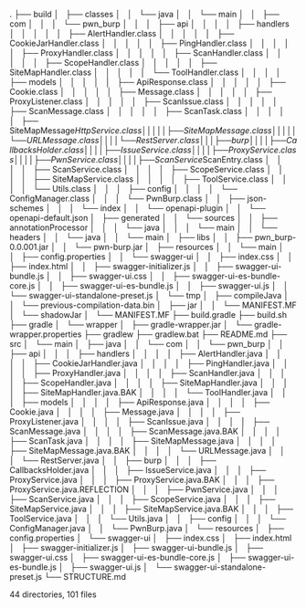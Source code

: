 .
├── build
│   ├── classes
│   │   └── java
│   │       └── main
│   │           ├── com
│   │           │   └── pwn_burp
│   │           │       ├── api
│   │           │       │   ├── handlers
│   │           │       │   │   ├── AlertHandler.class
│   │           │       │   │   ├── CookieJarHandler.class
│   │           │       │   │   ├── PingHandler.class
│   │           │       │   │   ├── ProxyHandler.class
│   │           │       │   │   ├── ScanHandler.class
│   │           │       │   │   ├── ScopeHandler.class
│   │           │       │   │   ├── SiteMapHandler.class
│   │           │       │   │   └── ToolHandler.class
│   │           │       │   ├── models
│   │           │       │   │   ├── ApiResponse.class
│   │           │       │   │   ├── Cookie.class
│   │           │       │   │   ├── Message.class
│   │           │       │   │   ├── ProxyListener.class
│   │           │       │   │   ├── ScanIssue.class
│   │           │       │   │   ├── ScanMessage.class
│   │           │       │   │   ├── ScanTask.class
│   │           │       │   │   ├── SiteMapMessage$HttpService.class
│   │           │       │   │   ├── SiteMapMessage.class
│   │           │       │   │   └── URLMessage.class
│   │           │       │   └── RestServer.class
│   │           │       ├── burp
│   │           │       │   ├── CallbacksHolder.class
│   │           │       │   ├── IssueService.class
│   │           │       │   ├── ProxyService.class
│   │           │       │   ├── PwnService.class
│   │           │       │   ├── ScanService$ScanEntry.class
│   │           │       │   ├── ScanService.class
│   │           │       │   ├── ScopeService.class
│   │           │       │   ├── SiteMapService.class
│   │           │       │   ├── ToolService.class
│   │           │       │   └── Utils.class
│   │           │       ├── config
│   │           │       │   └── ConfigManager.class
│   │           │       └── PwnBurp.class
│   │           ├── json-schemes
│   │           │   └── index
│   │           └── openapi-plugin
│   │               └── openapi-default.json
│   ├── generated
│   │   └── sources
│   │       ├── annotationProcessor
│   │       │   └── java
│   │       │       └── main
│   │       └── headers
│   │           └── java
│   │               └── main
│   ├── libs
│   │   ├── pwn_burp-0.0.001.jar
│   │   └── pwn-burp.jar
│   ├── resources
│   │   └── main
│   │       ├── config.properties
│   │       └── swagger-ui
│   │           ├── index.css
│   │           ├── index.html
│   │           ├── swagger-initializer.js
│   │           ├── swagger-ui-bundle.js
│   │           ├── swagger-ui.css
│   │           ├── swagger-ui-es-bundle-core.js
│   │           ├── swagger-ui-es-bundle.js
│   │           ├── swagger-ui.js
│   │           └── swagger-ui-standalone-preset.js
│   └── tmp
│       ├── compileJava
│       │   └── previous-compilation-data.bin
│       ├── jar
│       │   └── MANIFEST.MF
│       └── shadowJar
│           └── MANIFEST.MF
├── build.gradle
├── build.sh
├── gradle
│   └── wrapper
│       ├── gradle-wrapper.jar
│       └── gradle-wrapper.properties
├── gradlew
├── gradlew.bat
├── README.md
├── src
│   └── main
│       ├── java
│       │   └── com
│       │       └── pwn_burp
│       │           ├── api
│       │           │   ├── handlers
│       │           │   │   ├── AlertHandler.java
│       │           │   │   ├── CookieJarHandler.java
│       │           │   │   ├── PingHandler.java
│       │           │   │   ├── ProxyHandler.java
│       │           │   │   ├── ScanHandler.java
│       │           │   │   ├── ScopeHandler.java
│       │           │   │   ├── SiteMapHandler.java
│       │           │   │   ├── SiteMapHandler.java.BAK
│       │           │   │   └── ToolHandler.java
│       │           │   ├── models
│       │           │   │   ├── ApiResponse.java
│       │           │   │   ├── Cookie.java
│       │           │   │   ├── Message.java
│       │           │   │   ├── ProxyListener.java
│       │           │   │   ├── ScanIssue.java
│       │           │   │   ├── ScanMessage.java
│       │           │   │   ├── ScanMessage.java.BAK
│       │           │   │   ├── ScanTask.java
│       │           │   │   ├── SiteMapMessage.java
│       │           │   │   ├── SiteMapMessage.java.BAK
│       │           │   │   └── URLMessage.java
│       │           │   └── RestServer.java
│       │           ├── burp
│       │           │   ├── CallbacksHolder.java
│       │           │   ├── IssueService.java
│       │           │   ├── ProxyService.java
│       │           │   ├── ProxyService.java.BAK
│       │           │   ├── ProxyService.java.REFLECTION
│       │           │   ├── PwnService.java
│       │           │   ├── ScanService.java
│       │           │   ├── ScopeService.java
│       │           │   ├── SiteMapService.java
│       │           │   ├── SiteMapService.java.BAK
│       │           │   ├── ToolService.java
│       │           │   └── Utils.java
│       │           ├── config
│       │           │   └── ConfigManager.java
│       │           └── PwnBurp.java
│       └── resources
│           ├── config.properties
│           └── swagger-ui
│               ├── index.css
│               ├── index.html
│               ├── swagger-initializer.js
│               ├── swagger-ui-bundle.js
│               ├── swagger-ui.css
│               ├── swagger-ui-es-bundle-core.js
│               ├── swagger-ui-es-bundle.js
│               ├── swagger-ui.js
│               └── swagger-ui-standalone-preset.js
└── STRUCTURE.md

44 directories, 101 files
